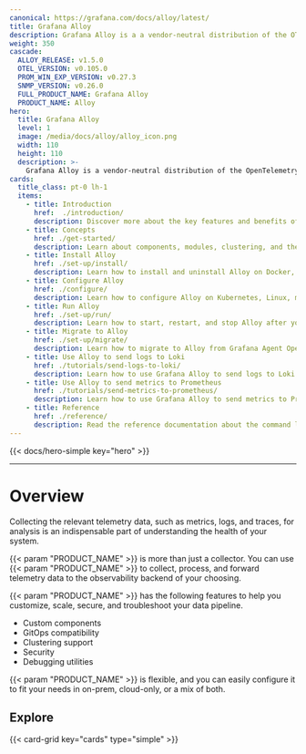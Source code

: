 ```yaml
---
canonical: https://grafana.com/docs/alloy/latest/
title: Grafana Alloy
description: Grafana Alloy is a a vendor-neutral distribution of the OTel Collector
weight: 350
cascade:
  ALLOY_RELEASE: v1.5.0
  OTEL_VERSION: v0.105.0
  PROM_WIN_EXP_VERSION: v0.27.3
  SNMP_VERSION: v0.26.0
  FULL_PRODUCT_NAME: Grafana Alloy
  PRODUCT_NAME: Alloy
hero:
  title: Grafana Alloy
  level: 1
  image: /media/docs/alloy/alloy_icon.png
  width: 110
  height: 110
  description: >-
    Grafana Alloy is a vendor-neutral distribution of the OpenTelemetry (OTel) Collector. With Alloy, you can instrument your app or infrastrastructure to collect, process, and forward telemetry data to the observability backend of your choice.
cards: 
  title_class: pt-0 lh-1
  items:
    - title: Introduction
      href:  ./introduction/
      description: Discover more about the key features and benefits of Alloy.
    - title: Concepts
      href: ./get-started/
      description: Learn about components, modules, clustering, and the Alloy configuration syntax.
    - title: Install Alloy
      href: ./set-up/install/
      description: Learn how to install and uninstall Alloy on Docker, Kubernetes, Linux, macOS, or Windows.
    - title: Configure Alloy
      href: ./configure/
      description: Learn how to configure Alloy on Kubernetes, Linux, macOS, or Windows.
    - title: Run Alloy
      href: ./set-up/run/
      description: Learn how to start, restart, and stop Alloy after you have installed it.
    - title: Migrate to Alloy
      href: ./set-up/migrate/
      description: Learn how to migrate to Alloy from Grafana Agent Operator, Prometheus, Promtail, Grafana Agent Static, or Grafana Agent Flow.
    - title: Use Alloy to send logs to Loki
      href: ./tutorials/send-logs-to-loki/
      description: Learn how to use Grafana Alloy to send logs to Loki.
    - title: Use Alloy to send metrics to Prometheus
      href: ./tutorials/send-metrics-to-prometheus/
      description: Learn how to use Grafana Alloy to send metrics to Prometheus.
    - title: Reference
      href: ./reference/
      description: Read the reference documentation about the command line tools, configuration blocks, components, and standard library.
---
```


{{< docs/hero-simple key="hero" >}}

---

# Overview

Collecting the relevant telemetry data, such as metrics, logs, and traces, for analysis is an indispensable part of understanding the health of your system.

{{< param "PRODUCT_NAME" >}} is more than just a collector. You can use {{< param "PRODUCT_NAME" >}} to collect, process, and forward telemetry data to the observability backend of your choosing.

{{< param "PRODUCT_NAME" >}} has the following features to help you customize, scale, secure, and troubleshoot your data pipeline.

* Custom components
* GitOps compatibility
* Clustering support
* Security
* Debugging utilities

{{< param "PRODUCT_NAME" >}} is flexible, and you can easily configure it to fit your needs in on-prem, cloud-only, or a mix of both.

## Explore

{{< card-grid key="cards" type="simple" >}}

[OTel]: https://opentelemetry.io/ecosystem/distributions/
[Prometheus]: https://prometheus.io/
[Pyroscope]: https://grafana.com/docs/pyroscope/
[Loki]: https://grafana.com/docs/loki/
[Mimir]: https://grafana.com/docs/mimir/
[Promtail]: https://grafana.com/docs/loki/latest/send-data/promtail/
